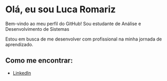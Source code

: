 # Olá, eu sou Luca Romariz 

Bem-vindo ao meu perfil do GitHub! Sou estudante de Análise e Desenvolvimento de Sistemas

Estou em busca de me desenvolver com profissional na minha jornada de aprendizado.

##  Como me encontrar:
- [LinkedIn](https://www.linkedin.com/in/luca-romariz-532088365?utm_source=share&utm_campaign=share_via&utm_content=profile&utm_medium=ios_app)


